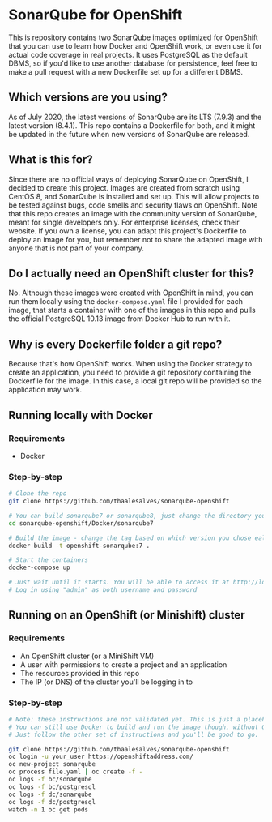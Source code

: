 # SonarQube for OpenShift
This is repository contains two SonarQube images optimized for OpenShift that you can use to learn how Docker and OpenShift work, or even use it for actual code coverage in real projects. It uses PostgreSQL as the default DBMS, so if you'd like to use another database for persistence, feel free to make a pull request with a new Dockerfile set up for a different DBMS. 

## Which versions are you using?
As of July 2020, the latest versions of SonarQube are its LTS (7.9.3) and the latest version (8.4.1). This repo contains a Dockerfile for both, and it might be updated in the future when new versions of SonarQube are released. 

## What is this for?
Since there are no official ways of deploying SonarQube on OpenShift, I decided to create this project. Images are created from scratch using CentOS 8, and SonarQube is installed and set up. This will allow projects to be tested against bugs, code smells and security flaws on OpenShift. Note that this repo creates an image with the community version of SonarQube, meant for single developers only. For enterprise licenses, check their website. If you own a license, you can adapt this project's Dockerfile to deploy an image for you, but remember not to share the adapted image with anyone that is not part of your company.

## Do I actually need an OpenShift cluster for this?
No. Although these images were created with OpenShift in mind, you can run them locally using the ```docker-compose.yaml``` file I provided for each image, that starts a container with one of the images in this repo and pulls the official PostgreSQL 10.13 image from Docker Hub to run with it. 

## Why is every Dockerfile folder a git repo?
Because that's how OpenShift works. When using the Docker strategy to create an application, you need to provide a git repository containing the Dockerfile for the image. In this case, a local git repo will be provided so the application may work.

## Running locally with Docker
### Requirements
* Docker

### Step-by-step
```bash
# Clone the repo
git clone https://github.com/thaalesalves/sonarqube-openshift

# You can build sonarqube7 or sonarqube8, just change the directory you'll cd into
cd sonarqube-openshift/Docker/sonarqube7

# Build the image - change the tag based on which version you chose ealier
docker build -t openshift-sonarqube:7 .

# Start the containers
docker-compose up

# Just wait until it starts. You will be able to access it at http://localhost:9000 with your browser
# Log in using "admin" as both username and password
```

## Running on an OpenShift (or Minishift) cluster
### Requirements
* An OpenShift cluster (or a MiniShift VM)
* A user with permissions to create a project and an application
* The resources provided in this repo
* The IP (or DNS) of the cluster you'll be logging in to
  
### Step-by-step
```bash
# Note: these instructions are not validated yet. This is just a placeholder. I'm still working on the project. 
# You can still use Docker to build and run the image though, without OpenShift. 
# Just follow the other set of instructions and you'll be good to go.

git clone https://github.com/thaalesalves/sonarqube-openshift
oc login -u your_user https://openshiftaddress.com/
oc new-project sonarqube
oc process file.yaml | oc create -f -
oc logs -f bc/sonarqube
oc logs -f bc/postgresql
oc logs -f dc/sonarqube
oc logs -f dc/postgresql
watch -n 1 oc get pods
```
